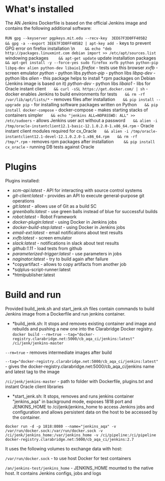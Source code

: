
# What's installed

The AN Jenkins Dockerfile is based on the official Jenkins image and contains the following additional software:

```RUN gpg --keyserver pgpkeys.mit.edu --recv-key  3EE67F3D0FF405B2``` 
```    && gpg -a --export 3EE67F3D0FF405B2 | apt-key add -``` keys to prevent GPG error on firefox installation \\n
```    && echo "deb http://packages.linuxmint.com debian import >> /etc/apt/sources.list``` windowing packages
```    && apt-get update``` update installation packages
```    && apt-get install -y --force-yes sudo firefox xvfb python python-pip libpq-dev alien python-dev libaio1```
*firefox* - tests use this browser
*xvfb* - screen emulator
*python* - python libs
*python-pip* - python libs
*libpq-dev* - python libs
*alien* - this package helps to install *.rpm packages on Debian (Jenkins image is based on it)
*python-dev* -  python libs
*libaio1* - libs for Oracle instant client
```    && curl -sSL https://get.docker.com/ | sh ``` - docker enables Jenkins to build environments for tests
```    && rm -rf /var/lib/apt/lists/* ``` - removes files after installation
```    && pip install --upgrade pip ``` - for installing software packages written on Python
```    && pip install docker-compose ```  - docker-compose - makes starting stacks of containers simpler
```    && echo "jenkins ALL=NOPASSWD: ALL" >> /etc/sudoers ``` - allows Jenkins user act without a password
```    && alien -i /tmp/oracle-instantclient12.1-basic-12.1.0.2.0-1.x86_64.rpm ``` - Oracle instant client modules required for cx_Oracle
```    && alien -i /tmp/oracle-instantclient12.1-devel-12.1.0.2.0-1.x86_64.rpm ```
```    && rm -rf /tmp/*.rpm ``` - removes rpm packages after installation
```    && pip install cx_oracle``` - running DB tests against Oracle

# Plugins

Plugins installed:
* *scm-api:latest* - API for interacting with source control systems
* *git-client:latest* - provides an API to execute general-purpose git operations
* *git:latest* - allows use of Git as a build SC
* *greenballs:latest* - use green balls instead of blue for successful builds
* *robot:latest* - Robot Framework
* *docker-plugin:latest* - using Docker in Jenkins jobs
* *docker-build-step:latest* - using Docker in Jenkins jobs
* *email-ext:latest* - email notifications about test results
* *xvfb:latest* - screen emulator
* *slack:latest* - notifications in slack about test results
* *github:1.11* - load tests from github
* *parameterized-trigger:latest* - use parameters in jobs
* *naginator:latest* - try to build again after failure
* *copyartifact - allows to copy artifacts from another job
* *sqlplus-script-runner:latest
* *htmlpublisher:latest

# Build and run

Provided build_jenk.sh and start_jenk.sh files contain commands to build Jenkins image from a Dockerfile and run
jenkins container.
* *build_jenk.sh:
It stops and removes existing container and image and rebuilds and pushing a new one into the Clarabridge Docker
registry.
```docker build --rm=true --tag="docker-registry.clarabridge.net:5000/cb_aqa_ci/jenkins:latest" /ci/jenk/jenkins-master```

```--rm=true``` - removes intermediate images after build

```--tag="docker-registry.clarabridge.net:5000/cb_aqa_ci/jenkins:latest"``` - gives the docker-registry.clarabridge.net:5000/cb_aqa_ci/jenkins name and latest tag to the image

```/ci/jenk/jenkins-master``` - path to folder with Dockerfile, plugins.txt and instant Oracle client libraries

* *start_jenk.sh:
It stops, removes and runs jenkins container "jenkins_aqa" in background mode, exposes 1818 port and JENKINS_HOME to
/ci/jenk/jenkins_home to access Jenkins jobs and configuration and allows persistent data on the host to be accessed
by the container.

```docker run -d -p 1818:8080 --name="jenkins_aqa" -v /var/run/docker.sock:/var/run/docker.sock -v /ci/jenk/jenkins_home:/var/jenkins_home -v /ci/pipeline:/ci/pipeline docker-registry.clarabridge.net:5000/cb_aqa_ci/jenkins:2.7```

It uses the following volumes to exchange data with host:

```/var/run/docker.sock``` - to use host Docker for test containers

```/an/jenkins-test/jenkins_home``` - JENKINS_HOME mounted to the native host. It contains Jenkins configs, jobs and logs

